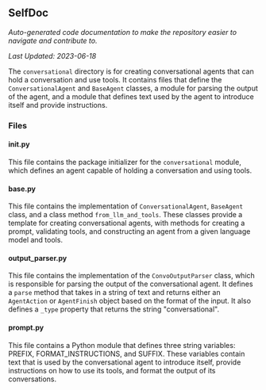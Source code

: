 <!--- START SELFDOC --->
## SelfDoc
_Auto-generated code documentation to make the repository easier to navigate and contribute to._

_Last Updated: 2023-06-18_

The `conversational` directory is for creating conversational agents that can hold a conversation and use tools. It contains files that define the `ConversationalAgent` and `BaseAgent` classes, a module for parsing the output of the agent, and a module that defines text used by the agent to introduce itself and provide instructions.

### Files
#### __init__.py
This file contains the package initializer for the `conversational` module, which defines an agent capable of holding a conversation and using tools.

#### base.py
This file contains the implementation of `ConversationalAgent`, `BaseAgent` class, and a class method `from_llm_and_tools`. These classes provide a template for creating conversational agents, with methods for creating a prompt, validating tools, and constructing an agent from a given language model and tools.

#### output_parser.py
This file contains the implementation of the `ConvoOutputParser` class, which is responsible for parsing the output of the conversational agent. It defines a `parse` method that takes in a string of text and returns either an `AgentAction` or `AgentFinish` object based on the format of the input. It also defines a `_type` property that returns the string "conversational".

#### prompt.py
This file contains a Python module that defines three string variables: PREFIX, FORMAT_INSTRUCTIONS, and SUFFIX. These variables contain text that is used by the conversational agent to introduce itself, provide instructions on how to use its tools, and format the output of its conversations.

<!--- END SELFDOC --->
